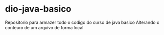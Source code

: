 # dio-java-basico
Repositorio para armazer todo o codigo do curso de java basico
Alterando o conteuro de um arquivo de forma local
